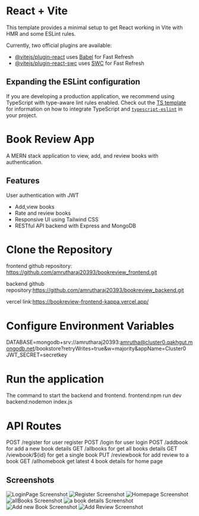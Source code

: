 # React + Vite

This template provides a minimal setup to get React working in Vite with HMR and some ESLint rules.

Currently, two official plugins are available:

- [@vitejs/plugin-react](https://github.com/vitejs/vite-plugin-react/blob/main/packages/plugin-react) uses [Babel](https://babeljs.io/) for Fast Refresh
- [@vitejs/plugin-react-swc](https://github.com/vitejs/vite-plugin-react/blob/main/packages/plugin-react-swc) uses [SWC](https://swc.rs/) for Fast Refresh

## Expanding the ESLint configuration

If you are developing a production application, we recommend using TypeScript with type-aware lint rules enabled. Check out the [TS template](https://github.com/vitejs/vite/tree/main/packages/create-vite/template-react-ts) for information on how to integrate TypeScript and [`typescript-eslint`](https://typescript-eslint.io) in your project.

 
# Book Review App

A MERN stack application to view, add, and review books with authentication.

## Features
User authentication with JWT
- Add,view books
- Rate and review books
- Responsive UI using Tailwind CSS
- RESTful API backend with Express and MongoDB

# Clone the Repository
frontend github repository: https://github.com/amrutharaj20393/bookreview_frontend.git

backend github repository:https://github.com/amrutharaj20393/bookreview_backend.git

vercel link:https://bookreview-frontend-kappa.vercel.app/
# Configure Environment Variables

DATABASE=mongodb+srv://amrutharaj20393:amrutha@cluster0.qakhgut.mongodb.net/bookstore?retryWrites=true&w=majority&appName=Cluster0
JWT_SECRET=secretkey

# Run the application
The command to start the backend and frontend.
frontend:npm run dev
backend:nodemon index.js

# API Routes

POST     /register     for user register
POST     /login         for user login
POST     /addbook       for add a new book details
GET     /allbooks        for get all books details
GET     /viewbook/${id}  for get a single book
PUT     /reviewbook       for add review to a book
GET     /allhomebook      get latest 4 book details for home page

## Screenshots

![LoginPage Screenshot](./assets/loginimage.png)
![Register Screenshot](./assets/registerpage.png)
![Homepage Screenshot](./assets/homepage.png)
![allBooks Screenshot](./assets/allBooks.png)
![a book details Screenshot](./assets/abookdetails.png)
![Add new Book Screenshot](./assets/addBookPage.png)
![Add Review Screenshot](./assets/addreview.png)